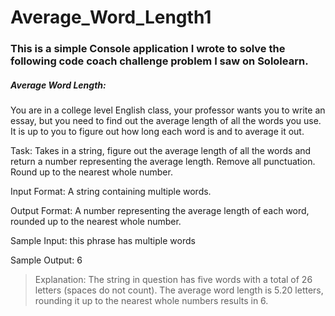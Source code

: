 # Average_Word_Length1
### This is a simple Console application I wrote to solve the following code coach challenge problem I saw on Sololearn.

##### Average Word Length:

You are in a college level English class, your professor wants you to write an essay, but you need to find out the average length of all the words you use. It is up to you to figure out how long each word is and to average it out.

Task: 
Takes in a string, figure out the average length of all the words and return a number representing the average length. Remove all punctuation. Round up to the nearest whole number.

Input Format: 
A string containing multiple words.

Output Format: 
A number representing the average length of each word, rounded up to the nearest whole number.

Sample Input: 
this phrase has multiple words

Sample Output: 
6


> Explanation:
> The string in question has five words with a total of 26 letters (spaces do not count). The average word length is 5.20 letters, rounding it up to the nearest whole numbers results in 6.



